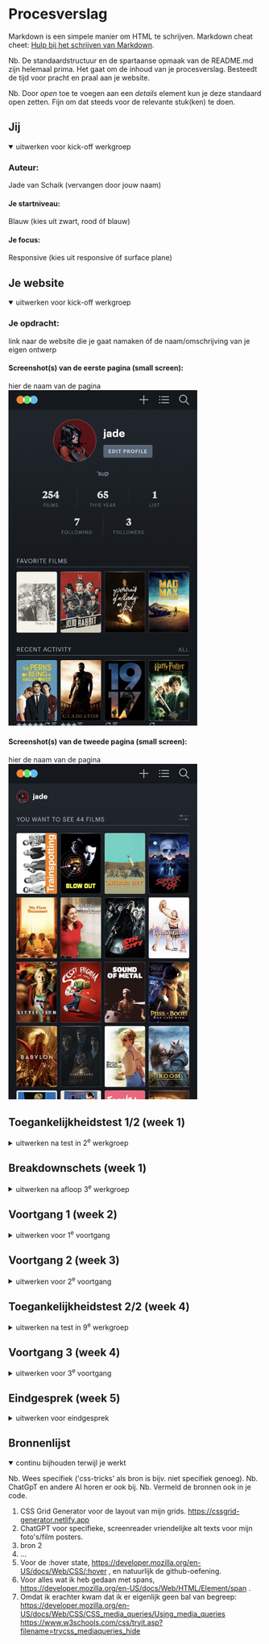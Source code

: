 # Procesverslag
Markdown is een simpele manier om HTML te schrijven. 
Markdown cheat cheet: [Hulp bij het schrijven van Markdown](https://github.com/adam-p/markdown-here/wiki/Markdown-Cheatsheet).

Nb. De standaardstructuur en de spartaanse opmaak van de README.md zijn helemaal prima. Het gaat om de inhoud van je procesverslag. Besteedt de tijd voor pracht en praal aan je website.

Nb. Door *open* toe te voegen aan een *details* element kun je deze standaard open zetten. Fijn om dat steeds voor de relevante stuk(ken) te doen.





## Jij

<details open>
<summary>uitwerken voor kick-off werkgroep</summary>

### Auteur:
Jade van Schaik (vervangen door jouw naam)

#### Je startniveau:
Blauw (kies uit zwart, rood óf blauw)

#### Je focus:
Responsive (kies uit responsive óf surface plane)

</details>





## Je website

<details open>
<summary>uitwerken voor kick-off werkgroep</summary>

### Je opdracht:
link naar de website die je gaat namaken óf de naam/omschrijving van je eigen ontwerp

#### Screenshot(s) van de eerste pagina (small screen): 
hier de naam van de pagina 
<img src="readme-images/letterboxd-profile.png" width="375px" alt="letterboxd profile pagina">

#### Screenshot(s) van de tweede pagina (small screen):
hier de naam van de pagina 
<img src="readme-images/letterboxd-wishlist.png" width="375px" alt="letterboxd wishlist pagina">

</details>



## Toegankelijkheidstest 1/2 (week 1)

<details>
<summary>uitwerken na test in 2<sup>e</sup> werkgroep</summary>

### Bevindingen
Lijst met je bevindingen die in de test naar voren kwamen:
1. Te weinig uitleg bij alt-texten van images en video's.
2. Onwijs veel classes en id's.
3. Onwijs veel gebruik van div's en onduidelijke sections.
4. Onduidelijke verdeling van content maakt het navigeren door de pagina met keyboard moeilijk.

</details>



## Breakdownschets (week 1)

<details>
<summary>uitwerken na afloop 3<sup>e</sup> werkgroep</summary>

### de hele pagina: 
<img src="readme-images/dummy-plaatje.jpg" width="375px" alt="breakdown van de hele pagina">

### dynamisch deel (bijv menu): 
<img src="readme-images/dummy-plaatje.jpg" width="375px" alt="breakdown van een dynamisch deel">

### wellicht nog een dynamisch deel (bijv filter): 
<img src="readme-images/dummy-plaatje.jpg" width="375px" alt="breakdown van nog een dynamisch deel">

</details>





## Voortgang 1 (week 2)

<details>
<summary>uitwerken voor 1<sup>e</sup> voortgang</summary>


### Stand van zaken
<img width="1509" alt="Screenshot 2023-09-14 at 09 04 56" src="https://github.com/Goefiy/FED-up/assets/143953946/add69558-fb6f-4c27-905d-6ad0b8da8d09">


Begon deze opdracht met het invoegen van al mijn HTML, zodat ik al mijn content al in de website heb staan en later de CSS kan toepassen.
Ik ben ook begonnen met de header. Ik wou zo snel mogelijk een idee krijgen van de site, de styling en de content. Ook ben ik begonnen met de eerste section, de profiel-foto, button, titel, en biografie. 



### Agenda voor meeting
samen met je groepje opstellen

!! Gesprekjes werden uiteindelijk individueel niet in groepsverband.

| Ik | student 2 | student 3 | student 4 |
| --- | --- | --- | --- |
| Hulp met grid | en dit | en ik dit | en dan ik dat |
| | dit als er tijd is | nog een punt | dit wil ik zeker |
| | ... | ... | ... |


### Verslag van meeting
hier na afloop snel de uitkomsten van de meeting vastleggen

- Grid gebruiken voor de bovenkant van de pagina.
- Bij de UL onder de bovenkanste section, met de cijfers en letters in dezelfde li, gebruik maken van SPANs.

</details>



## Voortgang 2 (week 3)

<details>
<summary>uitwerken voor 2<sup>e</sup> voortgang</summary>


### Stand van zaken
Eerste section en de UL eronder gingen goed en heb deze goed kunnen uitwerken. Nu was de opdracht om de rest van de content blokken uit te werken.


<img width="528" alt="Screenshot 2023-09-30 at 15 56 11" src="https://github.com/Goefiy/FED-up/assets/143953946/fd0c7a02-b10f-4739-9e33-b436002e35aa">


De eerste ging best oke, kon de witte lijn maken door middel van een border-bottom en een klein beetje extra padding. Ook ben ik actief bezig geweest met het oefenen met de :root element. Ik had nog niet eerder gehoord van de root element, maar het leek een beetje op de vars bij JavaScript dus uiteindelijk lukte dat goed. Heb meteen een lijst kunnen toevoegen met vars verdeeld over de gehele pagina.




### Agenda voor meeting
samen met je groepje opstellen

!! Ik had niet veel vragen voor de student-assistenten omdat ik niet tegen problemen aanliep. Ik had ze alleen laten zien dat mijn grid van vorige week en de flex op de ul goed gelukt was.

| student 1 | student 2 | student 3 | student 4 |
| --- | --- | --- | --- |
| dit bespreken | en dit | en ik dit | en dan ik dat |
| en dat ook nog | dit als er tijd is | nog een punt | dit wil ik zeker |
| ... | ... | ... | ... |


### Verslag van meeting
hier na afloop snel de uitkomsten van de meeting vastleggen

- punt 1
- punt 2
- nog een punt
- ...

</details>





## Toegankelijkheidstest 2/2 (week 4)

<details>
<summary>uitwerken na test in 9<sup>e</sup> werkgroep</summary>

### Bevindingen
Lijst met je bevindingen die in de test naar voren kwamen (geef ook aan wat er verbeterd is):

- Ik heb veel nadruk gelegd op het toevoegen van duidelijke, informatieve en ook vermakelijke alt texts. Ik merkte dat de screen-reader bij de original website hier niet veel voor deed namelijk. Deze zijn goed te lezen door de screen-reader en geven meer uitleg bij een film-poster dan alleen de titel van de film.
- Ook heb ik een duidelijkere HTML-structuur opgesteld dan die in de originele, ik gebruik geen onnodige div's, spans of id.
- Wel heb ik gemerkt dat bij bijvoorbeeld mijn css het niet altijd makkelijk is om te zien welk element waar behandeld word aangezien ik veel first-of-types en nth-of-type gebruik. Ik heb dit kunnen verduidelijken door id's toe te voegen aan de body van mijn HTML pagina's. 


</details>





## Voortgang 3 (week 4)

<details>
<summary>uitwerken voor 3<sup>e</sup> voortgang</summary>


### Stand van zaken
Ik begon vandaag aan de 2 pagina van mijn website. Deze 2e pagina heeft andere contentblokken maar is in mijn mening een stuk makkelijker dus dat was fijn. 


<img width="582" alt="Screenshot 2023-09-27 at 11 22 15" src="https://github.com/Goefiy/FED-up/assets/143953946/37a12184-26e2-4926-b7a8-adc531f5947f">


Ik begon met de buttons vrij onderaan de pagina, en ben toen de film-poster-gallerij gaan maken die op de watchlist pagina staan. Deze heb ik gemaakt met flex-box.

<img width="528" alt="Screenshot 2023-09-30 at 16 04 34" src="https://github.com/Goefiy/FED-up/assets/143953946/13fb042b-aa9a-44cc-ac13-2615f9e07ab1">

Ook had ik een paar elementen die overeen kwamen met elementen in de index.html pagina dus ik kon sommige styling onderdelen bij elkaar plaatsen.
De pagina had ik vrij snel al af, dit vond ik fijn. Ook ben ik aan de gang geweest met de laatste contentblokken op de index.html, oftewel de profile page. En heb nog wat general styling aangepast en verbeterd, en wat root elementen toegevoegd. 


<img width="528" alt="Screenshot 2023-09-30 at 16 08 01" src="https://github.com/Goefiy/FED-up/assets/143953946/e69708b1-6b45-4782-91ad-ef8aca149316">


^ Zo ziet nu de profiel pagina er uit, heb de "Artikelen" toegevoegd, moet alleen hiervan de titel en link nog doen, deze styling heb ik vaker gedaan dus dat moet wel goed komen. Het enige waar ik echt nog tegen aan ga lopen is het responsive maken. Ik heb in mijn hoofd het gevoel alsof ik hier niet genoeg tijd voor ga hebben, ik ga kijken hoe ver ik ga komen. Ik wil sowieso kijken of ik de 2e nav bar kan toevoegen bij de desktop pagina, deze is namelijk wel in de originele site, en verdwijnt dus als je op telefoon zit, maar verschijnt als je het scherm vergroot. 




### Agenda voor meeting
samen met je groepje opstellen

!! Ik had niet veel vragen voor de student-assistenten omdat ik niet tegen problemen aanliep. De hulp die ik nodig had kreeg ik van Lua, thanks lu :) 

| student 1 | student 2 | student 3 | student 4 |
| --- | --- | --- | --- |
| dit bespreken | en dit | en ik dit | en dan ik dat |
| en dat ook nog | dit als er tijd is | nog een punt | dit wil ik zeker |
| ... | ... | ... | ... |


### Verslag van meeting
hier na afloop snel de uitkomsten van de meeting vastleggen

</details>





## Eindgesprek (week 5)

<details>
<summary>uitwerken voor eindgesprek</summary>

### Je uitkomst - karakteristiek screenshots:
<img width="371" alt="profile-top" src="https://github.com/Goefiy/FED-up/assets/143953946/7ab51863-116f-4c41-a214-28d2cc19e17e">
<img width="371" alt="profile-mid" src="https://github.com/Goefiy/FED-up/assets/143953946/ae6f49a4-225b-413d-ac17-628f86ec0600">
<img width="371" alt="profile-bottom" src="https://github.com/Goefiy/FED-up/assets/143953946/f421d2b3-4390-4476-aae5-f3985e76f11b">
<img width="371" alt="watchlist" src="https://github.com/Goefiy/FED-up/assets/143953946/f87b74b7-3237-4ad5-975b-e199f71f7e80">



### Dit ging goed/Heb ik geleerd: 
Ik heb geleerd over hoe ik first-of-type, nth()of-type en soort dergelijke css selectoren. Deze had ik eerder nog niet gebruikt en vond ik interessant om zo vaak toe te passen. Ik heb veel geleerd over grid, en heb deze uiteindelijk ook meerdere keren succesvol kunnen toepassen, hier ben ik heel blij om. Voor de rest ging de standaard html en css best goed.

<img width="929" alt="code-01" src="https://github.com/Goefiy/FED-up/assets/143953946/cefeb87e-17d4-49d3-9777-3a2dc132ffa3">
<img width="373" alt="root" src="https://github.com/Goefiy/FED-up/assets/143953946/43cb32ec-3b90-477d-b34d-55271f43e72a">



### Dit was lastig/Is niet gelukt:
De gehele website responsive maken zoals ik het graag zou willen is niet gelukt. Ik zou dan onwijs veel van mijn css zou moeten herschrijven en opstellen en daar heb ik helaas geen tijd voor gehad. Ik vond sowieso het gebruik van Media Queries erg lastig en het duurde best een tijd voordat ik door had hoe dat werkte. Het is niet gelukt met tijd te kort, en kennis te kort om een een JavaScript animatie toe te voegen aan mijn website. Er zijn gewoon veel details waar ik nog niet aan heb kunnen werken, ook met bepaalde content. Dit ligt vooral aan het feit dat ik niet veel tijd had om mijn website op te schonen en misschien delen van mijn css en html compleet te herschrijven. Ik vond complexere states, en current states het alles wel moeilijker maken, vaak moest je dan code herschrijven en bleef je maar bezig omdat de ene foute code de andere triggert en het zo maar door gaat. Hier een tussenweg in vinden vond ik vaak wel lastig.

<img width="1624" alt="desktop" src="https://github.com/Goefiy/FED-up/assets/143953946/ec0c4c56-e707-492f-a75e-affb8df65fdb">

</details>




## Bronnenlijst


<details open>
<summary>continu bijhouden terwijl je werkt</summary>

Nb. Wees specifiek ('css-tricks' als bron is bijv. niet specifiek genoeg). 
Nb. ChatGpT en andere AI horen er ook bij.
Nb. Vermeld de bronnen ook in je code.


1. CSS Grid Generator voor de layout van mijn grids. https://cssgrid-generator.netlify.app
2. ChatGPT voor specifieke, screenreader vriendelijke alt texts voor mijn foto's/film posters.
3. bron 2
4. ...
3. Voor de :hover state, https://developer.mozilla.org/en-US/docs/Web/CSS/:hover , en natuurlijk de github-oefening.
4. Voor alles wat ik heb gedaan met spans, https://developer.mozilla.org/en-US/docs/Web/HTML/Element/span .
5. Omdat ik erachter kwam dat ik er eigenlijk geen bal van begreep: https://developer.mozilla.org/en-US/docs/Web/CSS/CSS_media_queries/Using_media_queries https://www.w3schools.com/css/tryit.asp?filename=trycss_mediaqueries_hide


</details>
